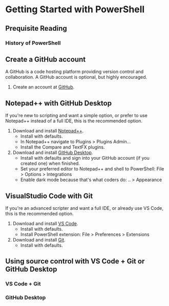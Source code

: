 # Getting Started with PowerShell

## Prequisite Reading

### History of PowerShell

## Create a GitHub account
A GitHub is a code hosting platform providing version control and collaboration. A GitHub account is optional, but highly encouraged.

1. Create an account at [GitHub](https://github.com/join).

## Notepad++ with GitHub Desktop
If you're new to scripting and want a simple option, or prefer to use Notepad++ instead of a full IDE, this is the recommended option.

1. Download and install [Notepad++](https://notepad-plus-plus.org/downloads/).
    * Install with defaults.
    * In Notepad++ navigate to Plugins > Plugins Admin...
    * Install the Compare and TextFX plugins.
2. Download and install [GitHub Desktop](https://desktop.github.com/).
    * Install with defaults and sign into your GitHub account (if you created one) when finished.
    * Set your preferred editor to Notepad++ and shell to PowerShell: File > Options > Integrations
    * Enable dark mode because that's what coders do: .. > Appearance

## VisualStudio Code with Git
If you're an advanced scripter and want a full IDE, or already use VS Code, this is the recommended option.

1. Download and install [VS Code](https://code.visualstudio.com/download).
    * Install with defaults.
    * Install PowerShell extension: File > Preferences > Extensions
2. Download and install [Git](https://git-scm.com/downloads).
    * Install with defaults.

## Using source control with VS Code + Git or GitHub Desktop

### VS Code + Git


### GitHub Desktop

